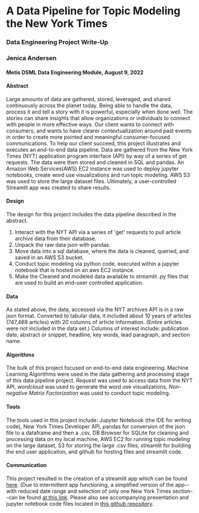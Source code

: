 # A Data Pipeline for Topic Modeling the New York Times
### Data Engineering Project Write-Up
### Jenica Andersen
#### Metis DSML Data Engineering Module, August 9, 2022

#### Abstract
Large amounts of data are gathered, stored, leveraged, and shared continuously across the planet today. Being able to handle the data, process it and tell a story with it is powerful, especially when done well. The stories can share insights that allow organizations or individuals to connect with people in more effective ways. Our client wants to connect with consumers, and wants to have clearer contextualization around past events in order to create more pointed and meaningful consumer-focused communications.  To help our client succeed, this project illustrates and executes an end-to-end data pipeline. Data are gathered from the New York Times (NYT) application program interface (API) by way of a series of get requests. The data were then stored and cleaned in SQL and pandas. An Amazon Web Services(AWS) EC2 instance was used to deploy jupyter notebooks, create word use visualizations and run topic modeling. AWS S3 was used to store the large dataset files. Ultimately, a user-controlled Streamlit app was created to share results.  

#### Design
The design for this project includes the data pipeline described in the abstract. 
1. Interact with the NYT API via a series of 'get' requests to pull article archive data from their database. 
2. Unpack the raw data json with pandas. 
3. Move data into a sql database, where the data is cleaned, queried, and saved in an AWS S3 bucket. 
4. Conduct topic modeling via python code, executed within a jupyter notebook that is hosted on an aws EC2 instance. 
5. Make the Cleaned and modeled data available to streamlit .py files that are used to build an end-user controlled application.

#### Data
As stated above, the data, accessed via the NYT archives API is in a raw json format. Converted to tabular data, it included about 10 years of articles (747,468 articles) with 20 columns of article information. (Entire articles were not included in the data set.) Columns of interest include: publication date, abstract or snippet, headline, key words, lead paragraph, and section name. 

#### Algorithms
The bulk of this project focused on end-to-end data engineering. Machine Learning Algorithms were used in the data gathering and processing stage of this data pipeline project. *Request* was used to access data from the NYT API, *wordcloud* was used to generate the word use visualizations, *Non-negative Matrix Factorization* was used to conduct topic modeling.

#### Tools
The tools used in this project include: Jupyter Notebook (the IDE for writing code), New York Times Developer API, pandas for conversion of the json file to a dataframe and then a .csv, DB Browser for SQLite for cleaning and processing data on my local machine, AWS EC2 for running topic modeling on the large dataset, S3 for storing the large .csv files, streamlit for building the end user applicaiton, and github for hosting files and streamlit code. 

#### Communication
This project resulted in the creation of a streamlit app which can be found [here](https://jenica-a-nyt-wordcloud-nyt-app-uqe5rx.streamlitapp.com/). (Due to intermittent app functioning, a simplified version of the app--with reduced date range and selection of only one New York Times section--can be found [at this link](https://jenica-a-nyt-wordcloud-nyt-streamlit-adel68.streamlitapp.com/). Please also see accompanying presentation and jupyter notebook code files located in [this github repository](https://github.com/Jenica-A/NYT_wordcloud).

